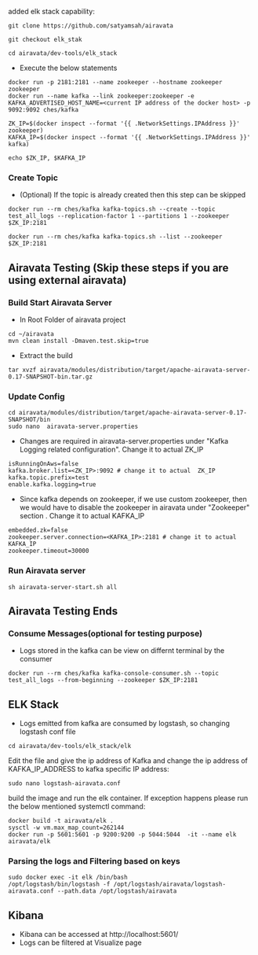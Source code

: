 added elk stack capability:
```
git clone https://github.com/satyamsah/airavata

git checkout elk_stak

cd airavata/dev-tools/elk_stack

```

- Execute the below statements
```
docker run -p 2181:2181 --name zookeeper --hostname zookeeper zookeeper
docker run --name kafka --link zookeeper:zookeeper -e KAFKA_ADVERTISED_HOST_NAME=<current IP address of the docker host> -p 9092:9092 ches/kafka

ZK_IP=$(docker inspect --format '{{ .NetworkSettings.IPAddress }}' zookeeper)
KAFKA_IP=$(docker inspect --format '{{ .NetworkSettings.IPAddress }}' kafka)

echo $ZK_IP, $KAFKA_IP

```

### Create Topic
- (Optional) If the topic is already created then this step can be skipped
```
docker run --rm ches/kafka kafka-topics.sh --create --topic test_all_logs --replication-factor 1 --partitions 1 --zookeeper $ZK_IP:2181

docker run --rm ches/kafka kafka-topics.sh --list --zookeeper $ZK_IP:2181
```



## Airavata Testing (Skip these steps if you are using external airavata)
### Build Start Airavata Server
- In Root Folder of airavata project
```
cd ~/airavata
mvn clean install -Dmaven.test.skip=true
```
- Extract the build
```
tar xvzf airavata/modules/distribution/target/apache-airavata-server-0.17-SNAPSHOT-bin.tar.gz
```
### Update Config
```
cd airavata/modules/distribution/target/apache-airavata-server-0.17-SNAPSHOT/bin
sudo nano  airavata-server.properties
```
- Changes are required in airavata-server.properties under "Kafka Logging related configuration". Change it to actual ZK_IP
```
isRunningOnAws=false
kafka.broker.list=<ZK_IP>:9092 # change it to actual  ZK_IP
kafka.topic.prefix=test
enable.kafka.logging=true
```
- Since kafka depends on zookeeper, if we use custom zookeeper, then we would have to disable the zookeeper in airavata under "Zookeeper" section . Change it to actual  KAFKA_IP
```
embedded.zk=false
zookeeper.server.connection=<KAFKA_IP>:2181 # change it to actual  KAFKA_IP
zookeeper.timeout=30000
```

### Run Airavata server
```
sh airavata-server-start.sh all
```
##  Airavata Testing Ends

### Consume Messages(optional for testing purpose)
- Logs stored in the kafka can be view on differnt terminal by the consumer

```
docker run --rm ches/kafka kafka-console-consumer.sh --topic test_all_logs --from-beginning --zookeeper $ZK_IP:2181
```

## ELK Stack
- Logs emitted from kafka are consumed by logstash, so changing logstash conf file
```
cd airavata/dev-tools/elk_stack/elk

```
Edit the file and give the ip address of Kafka and change the ip address of KAFKA_IP_ADDRESS to kafka specific IP address:

```
sudo nano logstash-airavata.conf
```
build the image and run the elk container. If exception happens please run the below mentioned systemctl command:

```
docker build -t airavata/elk .
sysctl -w vm.max_map_count=262144
docker run -p 5601:5601 -p 9200:9200 -p 5044:5044  -it --name elk airavata/elk
```
### Parsing the logs and Filtering based on keys
```
sudo docker exec -it elk /bin/bash
/opt/logstash/bin/logstash -f /opt/logstash/airavata/logstash-airavata.conf --path.data /opt/logstash/airavata
```



## Kibana
- Kibana can be accessed at http://localhost:5601/
- Logs can be filtered at Visualize page
